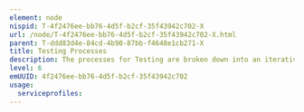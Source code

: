 ```yaml
---
element: node
nispid: T-4f2476ee-bb76-4d5f-b2cf-35f43942c702-X
url: /node/T-4f2476ee-bb76-4d5f-b2cf-35f43942c702-X.html
parent: T-ddd83d4e-84cd-4b90-87bb-f4648e1cb271-X
title: Testing Processes
description: The processes for Testing are broken down into an iterative five-step approach that provides objective evidence for decision makers at various times during capability development. The process begins during the formative stages of a capability development programme with the Coordination Function for V&V and Testing, in which the information needs of the various decision makers are formulated in conjunction with the development of the programme requirements, acquisition strategy, and Analysis of Alternatives. # Assess Testability # Plan Test # Execute Test # Analyze Test Results # Report Test Results
level: 6
emUUID: 4f2476ee-bb76-4d5f-b2cf-35f43942c702
usage:
  serviceprofiles:
---
```

